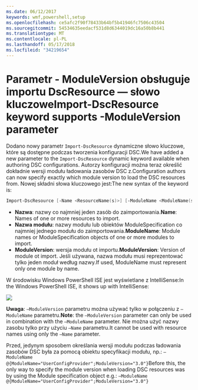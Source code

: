 ```yaml
---
ms.date: 06/12/2017
keywords: wmf,powershell,setup
ms.openlocfilehash: ce5afc2f90f78433b64bf5b41946fc7506c43504
ms.sourcegitcommit: 54534635eedacf531d8d6344019dc16a50b8b441
ms.translationtype: MT
ms.contentlocale: pl-PL
ms.lasthandoff: 05/17/2018
ms.locfileid: "34219654"
---
```

# <a name="import-dscresource-keyword-supports--moduleversion-parameter"></a><span data-ttu-id="dfb15-102">Parametr - ModuleVersion obsługuje importu DscResource — słowo kluczowe</span><span class="sxs-lookup"><span data-stu-id="dfb15-102">Import-DscResource keyword supports -ModuleVersion parameter</span></span>

<span data-ttu-id="dfb15-103">Dodano nowy parametr `Import-DscResource` dynamiczne słowo kluczowe, które są dostępne podczas tworzenia konfiguracji DSC.</span><span class="sxs-lookup"><span data-stu-id="dfb15-103">We have added a new parameter to the `Import-DscResource` dynamic keyword available when authoring DSC configurations.</span></span> <span data-ttu-id="dfb15-104">Autorzy konfiguracji można teraz określić dokładnie wersji modułu ładowania zasobów DSC z.</span><span class="sxs-lookup"><span data-stu-id="dfb15-104">Configuration authors can now specify exactly which module version to load the DSC resources from.</span></span> <span data-ttu-id="dfb15-105">Nowej składni słowa kluczowego jest:</span><span class="sxs-lookup"><span data-stu-id="dfb15-105">The new syntax of the keyword is:</span></span>

```powershell
Import-DscResource [-Name <ResourceName(s)>] [-ModuleName <ModuleName(s)>] [-ModuleVersion <ModuleVersion>]
```

* <span data-ttu-id="dfb15-106">**Nazwa**: nazwy co najmniej jeden zasób do zaimportowania.</span><span class="sxs-lookup"><span data-stu-id="dfb15-106">**Name**: Names of one or more resources to import.</span></span>
* <span data-ttu-id="dfb15-107">**Nazwa modułu**: nazwy modułu lub obiektów ModuleSpecification co najmniej jednego modułu do zaimportowania.</span><span class="sxs-lookup"><span data-stu-id="dfb15-107">**ModuleName**: Module names or ModuleSpecification objects of one or more modules to import.</span></span>
* <span data-ttu-id="dfb15-108">**ModuleVersion**: wersja modułu ot importu.</span><span class="sxs-lookup"><span data-stu-id="dfb15-108">**ModuleVersion**: Version of module ot import.</span></span> <span data-ttu-id="dfb15-109">Jeśli używana, nazwa modułu musi reprezentować tylko jeden moduł według nazwy.</span><span class="sxs-lookup"><span data-stu-id="dfb15-109">If used, ModuleName must represent only one module by name.</span></span>

<span data-ttu-id="dfb15-110">W środowisku Windows PowerShell ISE jest wyświetlane z IntelliSense:</span><span class="sxs-lookup"><span data-stu-id="dfb15-110">In the Windows PowerShell ISE, it shows up with IntelliSense:</span></span>

![](../images/Import-DscResource-Modversion.jpg)

<span data-ttu-id="dfb15-111">**Uwaga**: `–ModuleVersion` parametru można używać tylko w połączeniu z `–ModuleName` parametru.</span><span class="sxs-lookup"><span data-stu-id="dfb15-111">**Note**: the `–ModuleVersion` parameter can only be used in combination with the `–ModuleName` parameter.</span></span> <span data-ttu-id="dfb15-112">Nie można użyć nazwy zasobu tylko przy użyciu `–Name` parametru.</span><span class="sxs-lookup"><span data-stu-id="dfb15-112">It cannot be used with resource names using only the `–Name` parameter.</span></span>

<span data-ttu-id="dfb15-113">Przed, jedynym sposobem określania wersji modułu podczas ładowania zasobów DSC była za pomocą obiektu specyfikacji modułu, np.: `–ModuleName @{ModuleName="UserConfigProvider";ModuleVersion="3.0"}`</span><span class="sxs-lookup"><span data-stu-id="dfb15-113">Before this, the only way to specify the module version when loading DSC resources was by using the Module specification object e.g.: `–ModuleName @{ModuleName="UserConfigProvider";ModuleVersion="3.0"}`</span></span>
